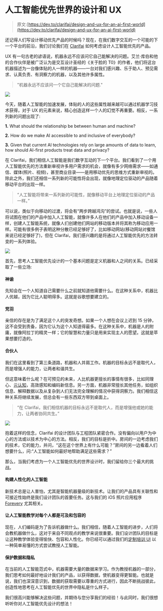 # 人工智能优先世界的设计和 UX

> 原文:[https://dev.to/clarifai/design-and-ux-for-an-ai-first-world](https://dev.to/clarifai/design-and-ux-for-an-ai-first-world)

还记得人们写设计移动优先产品的时候吗？现在，在我们数字交互的一个可能的下一个平台的前沿，我们讨论我们在 [Clarifai](https://clarifai.com/?&utm_sourch=dev-to&utm_medium=blog) 如何考虑设计人工智能优先的产品。

UX 有一句古老的谚语说，机器永远不应该问它自己能解决的问题。艾兰·库伯和他的合作伙伴是被广泛认为是交互设计圣经的《关于脸的 T0》的作者，他们将这台机器描述为一台像体贴的人一样的机器——一台对我们感兴趣、乐于助人、预见需求、认真负责、有洞察力的机器，以及其他许多属性。

> "机器永远不应该问一个它自己能解决的问题."

![](../Images/502cf60b57703cc583631adea7f47398.png)

今天，随着人工智能的加速发展，体贴的人的这些属性越来越可以通过机器学习技术获得，对于 UX 的元素来说，精心创造这样一个人的幻觉不再重要。相反，一系列新的问题出现了:

**1.** What should the relationship be between human and machine?

**2.** How do we make AI accessible to and inclusive of everybody?

**3.** Given that current AI technologies rely on large amounts of data to learn, how should AI-first products treat data and privacy?

在 Clarifai，我们相信人工智能是我们数字互动的下一个平台。我们看到了一个用人工智能优先的方法重新审视许多用户需求的机会，就像有多少网络需求——如通信、媒体(照片、视频)，甚至商业目录——是用移动优先的思维方式重新审视的。除此之外，我们还相信一系列新的可能性将会出现，就像地理定位驱动的产品随着移动平台的出现一样。

> “人工智能将带来一系列新的可能性，就像移动平台上地理定位驱动的产品一样。”

可以说，类似于向移动的过渡，将会有“两步跨越鸿沟”的尝试。也就是说，一些人将试图在他们的产品中加入人工智能，就像许多人在他们的产品中加入移动设备一样，创建人工智能系统，就像人们创建他们网站的移动版本并将其称为移动应用一样。可能有很多例子表明这种分散已经足够好了，比如移动网站(移动网站对餐馆来说已经足够好了)，但在 Clarifai，我们感兴趣的是将通过人工智能优先的方法转变的一系列体验。

![](../Images/b23cc8c6e4d3bda258bd47d44f698006.png)

首先，思考人工智能优先设计的一个基本问题是定义机器和人之间的关系。已经采取了一些立场:

#### 神谕

先知会在一个人知道自己需要什么之前就知道他需要什么。在这种关系中，机器比人优越，因为它比人聪明得多。这就是谷歌想要建立的。

#### 党羽

亲信的存在是为了满足这个人的突发奇想。如果一个人想在会议上迟到 15 分钟，这不会受到责备，因为它认为这个人知道得最多。在这种关系中，机器是人的附庸，就像阿拉丁的精灵一样；它的智慧和力量只是用来实现主人的愿望。这就是苹果想要打造的。

#### 合伙人

我们在这里看到了第三条道路，机器和人并肩工作。机器的目标永远不是取代人，而是增强人的能力，让两者和谐共生。

但这意味着什么呢？在可预见的未来，人比机器更擅长的事情有很多，比如同理心、[元认知](https://en.wikipedia.org/wiki/Metacognition)，高效感知和编码新信息。另一方面，机器非常擅长其他任务，如组织信息、解释数据以及从复杂到人们无法完全理解的情况中获得洞察力。我们相信这种关系将继续发展，但总会有一些东西双方带到桌面上。

> “在 Clarifai，我们相信机器的目标永远不是取代人，而是增强他或她的能力，让两者协同共生。”

![](../Images/80b1a8c49d1dfcead5b74b61f15def90.png)

抱着这样的信念，Clarifai 的设计团队与工程团队紧密合作。没有偏向以用户为中心的方法或以技术为中心的方法。相反，我们的目标是折中。房间的一边考虑我们的技术，它的能力，并问，“这在这个世界上有什么可能？”房间的另一边看着人们想要什么，问:“人工智能如何最好地帮助满足这些需求？”

那么，当我们考虑为一个人工智能优先的世界设计时，我们留给你三个最大的挑战。

#### 构建人性化的人工智能

新技术总是让人害怕，尤其是智能机器量级的新技术。让我们的产品具有关联性和可接近性始终是我们设计团队的首要任务。这与我们的 iOS 照片应用程序 [Forevery](https://itunes.apple.com/app/apple-store/id1005812175?pt=52928800&ct=uxai1&mt=8) 尤其相关。

#### 让人工智能教学对每个人都是可及和包容的

现在，人们编码是为了告诉机器做什么。我们相信，随着人工智能的进步，人们将会教机器做什么，这对于来自不同观点的教学来说很重要。我们设计团队的目标是让这种教学体验变得愉快、包容和人性化。你已经可以通过我们的[定制培训 UI](http://blog.clarifai.com/train-your-own-visual-recognition-model-and-search-any-image-with-custom-training-visual-search/?&utm_sourch=dev-to&utm_medium=blog) 以一种简单易懂的方式尝试教授人工智能。

#### 保护数据和隐私

在当前的人工智能范式中，机器需要大量的数据来学习。作为教授机器的一部分，我们思考如何最好地设计我们的产品，以获得数据，使机器变得更智能。也就是说，我们也深深意识到，数据的获取需要以尊重的方式进行，因此不断挑战彼此，创造性地思考在人工智能优先的世界中隐私是什么样子。

我们很高兴能够解决这些问题，并期待与您分享我们的经验！与此同时，我们很想听听你对人工智能优先设计的想法！